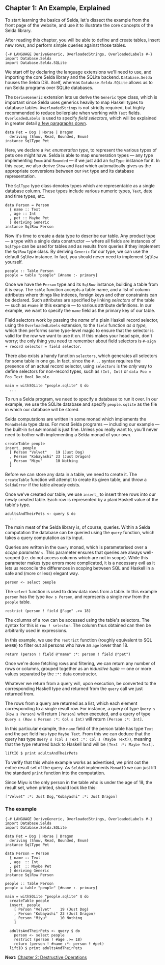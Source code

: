 <div class="pane" id="left">

## Chapter 1: An Example, Explained

To start learning the basics of Selda, let's dissect the example from
the front page of the website, and use it to illustrate the core concepts
of the Selda library.

After reading this chapter, you will be able to define and create tables,
insert new rows, and perform simple queries against those tables.

```language-haskell
{-# LANGUAGE DeriveGeneric, OverloadedStrings, OverloadedLabels #-}
import Database.Selda
import Database.Selda.SQLite
```

We start off by declaring the language extensions we'll need to use, and
importing the core Selda library and the SQLite backend.
`Database.Selda` houses the Selda DSL itself, whereas
`Database.Selda.SQLite` allows us to run Selda programs over SQLite databases.

The `DeriveGeneric` extension lets us derive the `Generic` type class, which
is important since Selda uses generics heavily to map Haskell types to database
tables. `OverloadedStrings` is not strictly required, but highly recommended
to reduce boilerplate when working with `Text` fields.
`OverloadedLabels` is used to specify *field selectors*, which
will be explained in greater detail [a few paragraphs down](#selectors).

```language-haskell
data Pet = Dog | Horse | Dragon
  deriving (Show, Read, Bounded, Enum)
instance SqlType Pet
```

Here, we declare a `Pet` *enumeration type*, to represent the various types
of pets one might have. Selda is able to map enumeration types &mdash; any type
implementing `Enum` and `Bounded` &mdash; if we just add an `SqlType` instance
for it. In this case, we also derive `Show` and `Read` which automatically
gives us the appropriate conversions between our `Pet` type and its database
representation.

The `SqlType` type class denotes types which are representable as a single
database column. These types include various numeric types, `Text`,
date and time types, etc.

```language-haskell
data Person = Person
  { name :: Text
  , age :: Int
  , pet :: Maybe Pet
  } deriving Generic
instance SqlRow Person
```

Now it's time to create a data type to describe our table.
Any product type &mdash; a type with a single data constructor &mdash; where all fields
are instances of `SqlType` can be used for tables and as results from queries
if they implement the `SqlRow` type class.
By deriving `Generic` for our type, we can use the default `SqlRow` instance.
In fact, you should never need to implement `SqlRow` yourself.

```language-haskell
people :: Table Person
people = table "people" [#name :- primary]
```

<a id="selectors"></a>
Once we have the `Person` type and its `SqlRow` instance, building a table
from it is easy.
The `table` function accepts a table name, and a list of column attributes where
things like indexes, foreign keys and other constraints can be declared.
Such attributes are specified by linking *selectors* of the table
&mdash; such as `#name` in this example &mdash; to various attribute
definitions.
In our example, we want to specify the `name` field as the primary key of our
table.

Field selectors work by passing the *name* of a plain Haskell record selector,
using the `OverloadedLabels` extension, to the `field` function *as a type*,
which then performs some type-level magic to
ensure that the selector is valid for the row we want to use it on.
If this makes your head spin, don't worry; the only thing you need to remember
about field selectors is `#-sign + record selector = field selector`.

There also exists a handy function `selectors`, which generates
all selectors for some table in one go.
In fact, since the `#...` syntax requires the presence of an actual
record selector, using `selectors` is the *only* way to define selectors for
non-record types, such as `(Int, Int)` or `data Foo = Foo Text Bool Double`.


```language-haskell
main = withSQLite "people.sqlite" $ do
  ...
```

To run a Selda program, we need to specify a database to run it over.
In our example, we use the SQLite database and specify `people.sqlite` as the
file in which our database will be stored.

Selda computations are written in some monad which implements the
`MonadSelda` type class. For most Selda programs &mdash; including our example &mdash; the
built-in `SeldaM` monad is just fine.
Unless you really want to, you'll never need to bother with implementing
a Selda monad of your own.

```language-haskell
createTable people
insert_ people
  [ Person "Velvet"    19 (Just Dog)
  , Person "Kobayashi" 23 (Just Dragon)
  , Person "Miyu"      10 Nothing
  ]
```

Before we can store any data in a table, we need to create it.
The `createTable` function will attempt to create its given table, and throw
a `SeldaError` if the table already exists.

Once we've created our table, we use `insert_` to insert three rows into
our newly created table. Each row is represented by a plani Haskell value of
the table's type.

```language-haskell
adultsAndTheirPets <- query $ do
  ...
```

The main meat of the Selda library is, of course, queries.
Within a Selda computation the database can be queried using the `query`
function, which takes a query computation as its input.

Queries are written in the `Query` monad, which is parameterised over a
*scope parameter* `s`.
This parameter ensures that queries are always well-scoped (i.e. do not access
columns which are not in scope).
While this parameter makes type errors more complicated, it is a necessary evil
as it lets us reconcile the differences in scoping between SQL and Haskell
in a safe and (more or less) elegant way.


```language-haskell
person <- select people
```

The `select` function is used to draw data rows from a table.
In this example `person` has the type `Row s Person`, and represents a single
row from the `people` table.

```language-haskell
restrict (person ! field @"age" .>= 18)
```

The columns of a row can be accessed using the table's selectors.
The syntax for this is `row ! selector`. The column thus obtained can then be
arbitrarily used in expressions.

In this example, we use the `restrict` function (roughly equivalent
to SQL `WHERE`) to filter out all persons who have an `age` lower than 18.

```language-haskell
return (person ! field @"name" :*: person ! field @"pet")
```

Once we're done fetching rows and filtering, we can return any number of rows
or columns, grouped together as an *inductive tuple* &mdash;
one or more values separated by the `:*:` data constructor.

Whatever we return from a query will, upon execution, be converted to
the corresponding Haskell type and returned from the `query` call we just
returned from.

The rows from a query are returned as a list, which each element corresponding
to a single result row. For instance, a query of type `Query s (Row s Person)`
will return `[Person]` when executed, and a query of
type `Query s (Row s Person :*: Col s Int)` will return `[Person :*: Int]`.

In this particular example, the `name` field of the person table has type
`Text` and the `pet` field has type `Maybe Text`.
From this we can deduce that the query has type
`Query s (Col s Text :*: Col s (Maybe Text))`, meaning that the type returned
back to Haskell land will be `[Text :*: Maybe Text]`.

```language-haskell
liftIO $ print adultsAndTheirPets
```

To verify that this whole example works as advertised, we print out the entire
result set of the query.
As `SeldaM` implements `MonadIO` we can just lift the standard `print` function
into the computation.

Since Miyu is the only person in the table who is under the age of 18,
the result set, when printed, should look like this:

```language-haskell
["Velvet" :*: Just Dog,"Kobayashi" :*: Just Dragon]
```

</div>

<div class="pane fixed" id="right">

### The example

```language-haskell
{-# LANGUAGE DeriveGeneric, OverloadedStrings, OverloadedLabels #-}
import Database.Selda
import Database.Selda.SQLite

data Pet = Dog | Horse | Dragon
  deriving (Show, Read, Bounded, Enum)
instance SqlType Pet

data Person = Person
  { name :: Text
  , age  :: Int
  , pet  :: Maybe Pet
  } deriving Generic
instance SqlRow Person

people :: Table Person
people = table "people" [#name :- primary]

main = withSQLite "people.sqlite" $ do
  createTable people
  insert_ people
    [ Person "Velvet"    19 (Just Dog)
    , Person "Kobayashi" 23 (Just Dragon)
    , Person "Miyu"      10 Nothing
    ]

  adultsAndTheirPets <- query $ do
    person <- select people
    restrict (person ! #age .>= 18)
    return (person ! #name :*: person ! #pet)
  liftIO $ print adultsAndTheirPets
```

**Next:** [Chapter 2: Destructive Operations](tutorial/ch2-destructive-operations)

</div>
